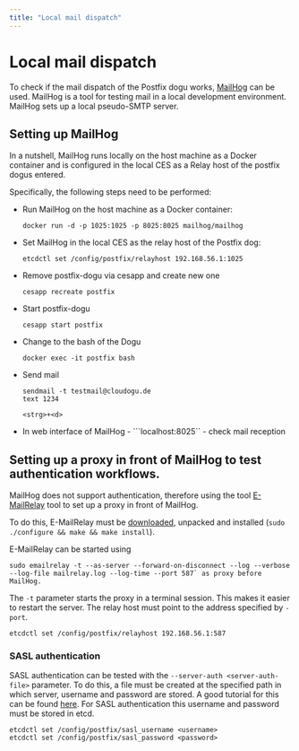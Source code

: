 ```yaml
---
title: "Local mail dispatch"
---
```


# Local mail dispatch

To check if the mail dispatch of the Postfix dogu works, [MailHog](https://github.com/mailhog/MailHog)
can be used. MailHog is a tool for testing mail in a local development environment. MailHog sets up a local pseudo-SMTP
server.

## Setting up MailHog

In a nutshell, MailHog runs locally on the host machine as a Docker container and is configured in the local CES as a
Relay host of the postfix dogus entered.

Specifically, the following steps need to be performed:

* Run MailHog on the host machine as a Docker container:
  ```
  docker run -d -p 1025:1025 -p 8025:8025 mailhog/mailhog 
  ```
* Set MailHog in the local CES as the relay host of the Postfix dog:
  ```
  etcdctl set /config/postfix/relayhost 192.168.56.1:1025
  ```
* Remove postfix-dogu via cesapp and create new one
  ```
  cesapp recreate postfix
  ```
* Start postfix-dogu
  ```
  cesapp start postfix 
  ```
* Change to the bash of the Dogu
  ```
  docker exec -it postfix bash 
  ```  
* Send mail
  ```
  sendmail -t testmail@cloudogu.de
  text 1234
  
  <strg>+<d>
  ```
* In web interface of MailHog - ```localhost:8025`` - check mail reception


## Setting up a proxy in front of MailHog to test authentication workflows.
MailHog does not support authentication, therefore using the tool [E-MailRelay](http://emailrelay.sourceforge.net/index.html)
tool to set up a proxy in front of MailHog.

To do this, E-MailRelay must be [downloaded](http://emailrelay.sourceforge.net/Download.html), unpacked and installed (`sudo ./configure && make && make install`).

E-MailRelay can be started using
```
sudo emailrelay -t --as-server --forward-on-disconnect --log --verbose --log-file mailrelay.log --log-time --port 587` as proxy before MailHog.
``` 
The `-t` parameter starts the proxy in a terminal session. This makes it easier to restart the server. 
The relay host must point to the address specified by `-port`.
```
etcdctl set /config/postfix/relayhost 192.168.56.1:587
```

### SASL authentication
SASL authentication can be tested with the `--server-auth <server-auth-file>` parameter.
To do this, a file must be created at the specified path in which server, username and password are stored.
A good tutorial for this can be found [here](https://github.com/aclemons/emailrelay/blob/master/doc/reference.md#authentication).
For SASL authentication this username and password must be stored in etcd.
  ```
  etcdctl set /config/postfix/sasl_username <username>
  etcdctl set /config/postfix/sasl_password <password>
  ```